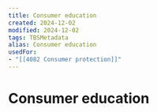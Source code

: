 ```yaml
---
title: Consumer education
created: 2024-12-02
modified: 2024-12-02
tags: TBSMetadata
alias: Consumer education
usedFor:
- "[[4082 Consumer protection]]"
---
```

# Consumer education

